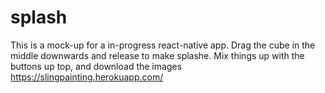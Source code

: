 # splash
This is a mock-up for a in-progress react-native app. 
Drag the cube in the middle downwards and release to make splashe. Mix things up with the buttons up top, and download the images
https://slingpainting.herokuapp.com/

